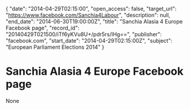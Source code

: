 {
  "date": "2014-04-29T02:15:00", 
  "open_access": false, 
  "target_url": "https://www.facebook.com/Sanchia4Labour", 
  "description": null, 
  "end_date": "2014-06-30T19:00:00Z", 
  "title": "Sanchia Alasia 4 Europe Facebook page", 
  "record_id": "20140429T021500/iTf6yKVu8U+/pdr5rs/lHg==", 
  "publisher": "facebook.com", 
  "start_date": "2014-04-29T02:15:00Z", 
  "subject": "European Parliament Elections 2014"
}

# Sanchia Alasia 4 Europe Facebook page

None